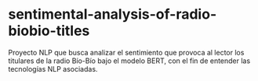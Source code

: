 # sentimental-analysis-of-radio-biobio-titles
Proyecto NLP que busca analizar el sentimiento que provoca al lector los titulares de la radio Bío-Bío bajo el modelo BERT, con el fin de entender las tecnologías NLP asociadas.

